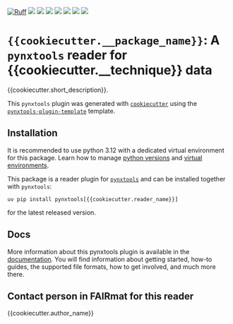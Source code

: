 [![Ruff](https://img.shields.io/endpoint?url=https://raw.githubusercontent.com/astral-sh/ruff/main/assets/badge/v2.json)](https://github.com/astral-sh/ruff)
![](https://github.com/FAIRmat-NFDI/{{cookiecutter.__package_name}}/actions/workflows/pytest.yml/badge.svg)
![](https://github.com/FAIRmat-NFDI/{{cookiecutter.__package_name}}/actions/workflows/pylint.yml/badge.svg)
![](https://github.com/FAIRmat-NFDI/{{cookiecutter.__package_name}}/actions/workflows/publish.yml/badge.svg)
![](https://img.shields.io/pypi/pyversions/{{cookiecutter.__package_name}})
![](https://img.shields.io/pypi/l/{{cookiecutter.__package_name}})
![](https://img.shields.io/pypi/v/{{cookiecutter.__package_name}})
![](https://coveralls.io/repos/github/FAIRmat-NFDI/{{cookiecutter.__package_name}}/badge.svg?branch=main)
<!-- [![DOI](https://zenodo.org/badge/759916501.svg)](https://doi.org/10.5281/zenodo.reader) -->

# `{{cookiecutter.__package_name}}`: A `pynxtools` reader for {{cookiecutter.__technique}} data

{{cookiecutter.short_description}}.

This `pynxtools` plugin was generated with [`cookiecutter`](https://github.com/cookiecutter/cookiecutter) using the [`pynxtools-plugin-template`](https://github.com/FAIRmat-NFDI/`pynxtools-plugin-template) template.

## Installation

It is recommended to use python 3.12 with a dedicated virtual environment for this package.
Learn how to manage [python versions](https://github.com/pyenv/pyenv) and
[virtual environments](https://realpython.com/python-virtual-environments-a-primer/).

This package is a reader plugin for [`pynxtools`](https://github.com/FAIRmat-NFDI/pynxtools) and can be installed together with `pynxtools`:

```shell
uv pip install pynxtools[{{cookiecutter.reader_name}}]
```

for the latest released version.

## Docs

More information about this pynxtools plugin is available in the [documentation](https://fairmat-nfdi.github.io/{{cookiecutter.__package_name}}/). You will find information about getting started, how-to guides, the supported file formats, how to get involved, and much more there.

## Contact person in FAIRmat for this reader

{{cookiecutter.author_name}}

<!-- ## How to cite this work -->